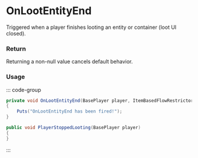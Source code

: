 # OnLootEntityEnd
<Badge type="info" text="Player"/>[<Badge type="danger" text="Carbon Compatible"/>](https://github.com/CarbonCommunity/Carbon)[<Badge type="warning" text="Oxide Compatible"/>](https://github.com/OxideMod/Oxide.Rust)
Triggered when a player finishes looting an entity or container (loot UI closed).

### Return
Returning a non-null value cancels default behavior.

### Usage
::: code-group
```csharp [Example]
private void OnLootEntityEnd(BasePlayer player, ItemBasedFlowRestrictor itemBasedFlowRestrictor)
{
	Puts("OnLootEntityEnd has been fired!");
}
```
```csharp [Source — Assembly-CSharp @ ItemBasedFlowRestrictor]
public void PlayerStoppedLooting(BasePlayer player)
{
}

```
:::
